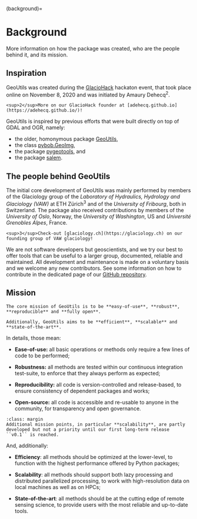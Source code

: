 (background)=

# Background

More information on how the package was created, who are the people behind it, and its mission.

## Inspiration

GeoUtils was created during the [GlacioHack](https://github.com/GlacioHack) hackaton event, that took place online on November 8, 2020 and was initiated by
Amaury Dehecq<sup>2</sup>.

```{margin}
<sup>2</sup>More on our GlacioHack founder at [adehecq.github.io](https://adehecq.github.io/)!
```

GeoUtils is inspired by previous efforts that were built directly on top of GDAL and OGR, namely:

- the older, homonymous package [GeoUtils](https://github.com/adehecq/geoutils_old),
- the class [pybob.GeoImg](https://github.com/iamdonovan/pybob/blob/master/pybob/GeoImg.py),
- the package [pygeotools](https://github.com/dshean/pygeotools), and
- the package [salem](https://github.com/fmaussion/salem).

## The people behind GeoUtils

The initial core development of GeoUtils was mainly performed by members of the Glaciology group of the _Laboratory of Hydraulics, Hydrology and
Glaciology (VAW)_ at ETH Zürich<sup>3</sup> and of the _University of Fribourg_, both in Switzerland. The package also received contributions by members of
the _University of Oslo_, Norway, the _University of Washington_, US and _Université Grenobles Alpes_, France.

```{margin}
<sup>3</sup>Check-out [glaciology.ch](https://glaciology.ch) on our founding group of VAW glaciology!
```

We are not software developers but geoscientists, and we try our best to offer tools that can be useful to a larger group,
documented, reliable and maintained. All development and maintenance is made on a voluntary basis and we welcome
any new contributors. See some information on how to contribute in the dedicated page of our
[GitHub repository](https://github.com/GlacioHack/geoutils/blob/main/CONTRIBUTING.md).

## Mission

```{epigraph}
The core mission of GeoUtils is to be **easy-of-use**, **robust**, **reproducible** and **fully open**.

Additionally, GeoUtils aims to be **efficient**, **scalable** and **state-of-the-art**.
```

In details, those mean:

- **Ease-of-use:** all basic operations or methods only require a few lines of code to be performed;

- **Robustness:** all methods are tested within our continuous integration test-suite, to enforce that they always perform as expected;

- **Reproducibility:** all code is version-controlled and release-based, to ensure consistency of dependent packages and works;

- **Open-source:** all code is accessible and re-usable to anyone in the community, for transparency and open governance.

```{note}
:class: margin
Additional mission points, in particular **scalability**, are partly developed but not a priority until our first long-term release ``v0.1`` is reached.
```

And, additionally:

- **Efficiency**: all methods should be optimized at the lower-level, to function with the highest performance offered by Python packages;

- **Scalability**: all methods should support both lazy processing and distributed parallelized processing, to work with high-resolution data on local machines as well as on HPCs;

- **State-of-the-art**: all methods should be at the cutting edge of remote sensing science, to provide users with the most reliable and up-to-date tools.
